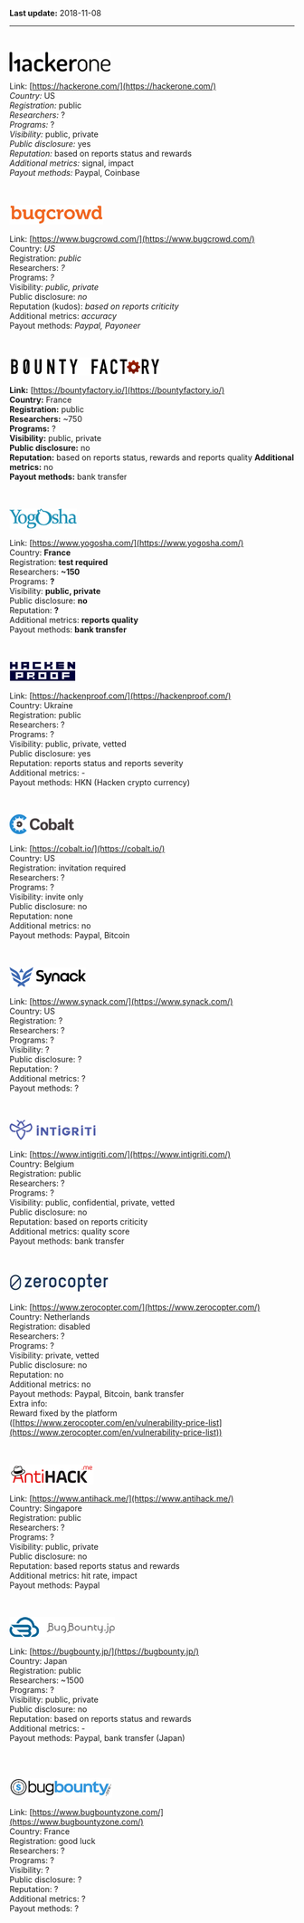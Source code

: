 **Last update:** 2018-11-08
<br /><hr /><br />

![hackerone](images/bb-platform-hackerone.png)

Link: [https://hackerone.com/](https://hackerone.com/)  
*Country:* US  
*Registration:* public  
*Researchers:* ?  
*Programs:* ?  
*Visibility:* public, private  
*Public disclosure:* yes  
*Reputation:* based on reports status and rewards  
*Additional metrics:* signal, impact  
*Payout methods:* Paypal, Coinbase  
<br /><br />

![Bugcrowd](images/bb-platform-bugcrowd.png)

Link: [https://www.bugcrowd.com/](https://www.bugcrowd.com/)  
Country: _US_  
Registration: _public_  
Researchers: _?_  
Programs: _?_  
Visibility: _public, private_  
Public disclosure: _no_  
Reputation (kudos): _based on reports criticity_  
Additional metrics: _accuracy_  
Payout methods: _Paypal, Payoneer_  
<br /><br />

![Bounty Factory](images/bb-platform-bountyfactory.png)

**Link:** [https://bountyfactory.io/](https://bountyfactory.io/)  
**Country:** France  
**Registration:** public  
**Researchers:** ~750  
**Programs:** ?  
**Visibility:** public, private  
**Public disclosure:** no  
**Reputation:** based on reports status, rewards and reports quality
**Additional metrics:** no  
**Payout methods:** bank transfer  
<br /><br />

![Yogosha](images/bb-platform-yogosha.png)

Link: [https://www.yogosha.com/](https://www.yogosha.com/)  
Country: **France**  
Registration: **test required**  
Researchers: **~150**  
Programs: **?**  
Visibility: **public, private**  
Public disclosure: **no**  
Reputation: **?**  
Additional metrics: **reports quality**  
Payout methods: **bank transfer**  
<br /><br />

![HackenProof](images/bb-platform-hackenproof.png)

Link: [https://hackenproof.com/](https://hackenproof.com/)  
Country: Ukraine  
Registration: public  
Researchers: ?  
Programs: ?  
Visibility: public, private, vetted  
Public disclosure: yes  
Reputation: reports status and reports severity  
Additional metrics: -  
Payout methods: HKN (Hacken crypto currency)  
<br /><br />

![cobalt](images/bb-platform-cobalt.png)

Link: [https://cobalt.io/](https://cobalt.io/)  
Country: US  
Registration: invitation required  
Researchers: ?  
Programs: ?  
Visibility: invite only  
Public disclosure: no  
Reputation: none  
Additional metrics: no  
Payout methods: Paypal, Bitcoin  
<br /><br />

![Synack](images/bb-platform-synack.png)

Link: [https://www.synack.com/](https://www.synack.com/)  
Country: US  
Registration: ?  
Researchers: ?  
Programs: ?  
Visibility: ?  
Public disclosure: ?  
Reputation: ?  
Additional metrics: ?  
Payout methods: ?  
<br /><br />

![Intigriti](images/bb-platform-intigriti.png)

Link: [https://www.intigriti.com/](https://www.intigriti.com/)  
Country: Belgium  
Registration: public  
Researchers: ?  
Programs: ?  
Visibility: public, confidential, private, vetted  
Public disclosure: no  
Reputation: based on reports criticity  
Additional metrics: quality score  
Payout methods: bank transfer  
<br /><br />

![Zerocopter](images/bb-platform-zerocopter.png)

Link: [https://www.zerocopter.com/](https://www.zerocopter.com/)  
Country: Netherlands  
Registration: disabled  
Researchers: ?  
Programs: ?  
Visibility: private, vetted  
Public disclosure: no  
Reputation: no  
Additional metrics: no  
Payout methods: Paypal, Bitcoin, bank transfer  
Extra info:  
Reward fixed by the platform ([https://www.zerocopter.com/en/vulnerability-price-list](https://www.zerocopter.com/en/vulnerability-price-list))  
<br /><br />

![AntiHack.me](images/bb-platform-antihackme.png)

Link: [https://www.antihack.me/](https://www.antihack.me/)  
Country: Singapore  
Registration: public  
Researchers: ?  
Programs: ?  
Visibility: public, private  
Public disclosure: no  
Reputation: based reports status and rewards  
Additional metrics: hit rate, impact  
Payout methods: Paypal  
<br /><br />

![BugBounty.jp](images/bb-platform-bugbountyjp.png)

Link: [https://bugbounty.jp/](https://bugbounty.jp/)  
Country: Japan  
Registration: public  
Researchers: ~1500  
Programs: ?  
Visibility: public, private  
Public disclosure: no  
Reputation: based on reports status and rewards  
Additional metrics: -  
Payout methods: Paypal, bank transfer (Japan)  

<br /><br />

![BugBountyZone](images/bb-platform-bugbountyzone.png)

Link: [https://www.bugbountyzone.com/](https://www.bugbountyzone.com/)  
Country: France  
Registration: good luck  
Researchers: ?  
Programs: ?  
Visibility: ?  
Public disclosure: ?  
Reputation: ?  
Additional metrics: ?  
Payout methods: ?  
<br /><br />

